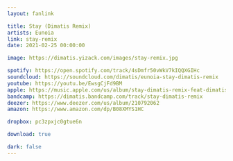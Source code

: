 ```yaml
---
layout: fanlink

title: Stay (Dimatis Remix)
artists: Eunoia
link: stay-remix
date: 2021-02-25 00:00:00

image: https://dimatis.yizack.com/images/stay-remix.jpg

spotify: https://open.spotify.com/track/4sDmfr50vWkV7kIQQXGIHc
soundcloud: https://soundcloud.com/dimatis/eunoia-stay-dimatis-remix
youtube: https://youtu.be/EwsgCjFd9BM
apple: https://music.apple.com/us/album/stay-dimatis-remix-feat-dimatis-single/1555749037
bandcamp: https://dimatis.bandcamp.com/track/stay-dimatis-remix
deezer: https://www.deezer.com/us/album/210792062
amazon: https://www.amazon.com/dp/B08XMYS1HC

dropbox: pc3zpxjc0gtue6n

download: true

dark: false
---
```

